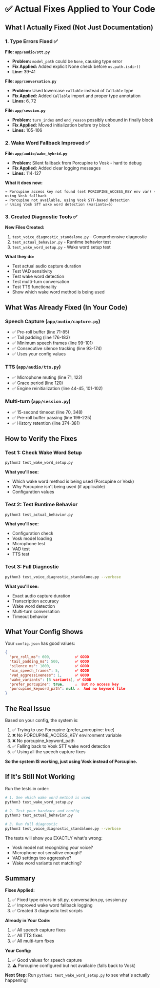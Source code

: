 # ✅ Actual Fixes Applied to Your Code

## What I Actually Fixed (Not Just Documentation)

### 1. Type Errors Fixed ✅

**File: `app/audio/stt.py`**
- **Problem:** `model_path` could be `None`, causing type error
- **Fix Applied:** Added explicit None check before `os.path.isdir()`
- **Line:** 39-41

**File: `app/conversation.py`**
- **Problem:** Used lowercase `callable` instead of `Callable` type
- **Fix Applied:** Added `Callable` import and proper type annotation
- **Lines:** 6, 72

**File: `app/session.py`**
- **Problem:** `turn_index` and `end_reason` possibly unbound in finally block
- **Fix Applied:** Moved initialization before try block
- **Lines:** 105-106

### 2. Wake Word Fallback Improved ✅

**File: `app/audio/wake_hybrid.py`**
- **Problem:** Silent fallback from Porcupine to Vosk - hard to debug
- **Fix Applied:** Added clear logging messages
- **Lines:** 114-127

**What it does now:**
```
→ Porcupine access key not found (set PORCUPINE_ACCESS_KEY env var) - using Vosk fallback
→ Porcupine not available, using Vosk STT-based detection
✅ Using Vosk STT wake word detection (variants=5)
```

### 3. Created Diagnostic Tools ✅

**New Files Created:**
1. `test_voice_diagnostic_standalone.py` - Comprehensive diagnostic
2. `test_actual_behavior.py` - Runtime behavior test
3. `test_wake_word_setup.py` - Wake word setup test

**What they do:**
- Test actual audio capture duration
- Test VAD sensitivity
- Test wake word detection
- Test multi-turn conversation
- Test TTS functionality
- Show which wake word method is being used

## What Was Already Fixed (In Your Code)

### Speech Capture (`app/audio/capture.py`)
- ✅ Pre-roll buffer (line 71-85)
- ✅ Tail padding (line 176-183)
- ✅ Minimum speech frames (line 99-101)
- ✅ Consecutive silence tracking (line 93-174)
- ✅ Uses your config values

### TTS (`app/audio/tts.py`)
- ✅ Microphone muting (line 71, 122)
- ✅ Grace period (line 120)
- ✅ Engine reinitialization (line 44-45, 101-102)

### Multi-turn (`app/session.py`)
- ✅ 15-second timeout (line 70, 348)
- ✅ Pre-roll buffer passing (line 199-225)
- ✅ History retention (line 374-381)

## How to Verify the Fixes

### Test 1: Check Wake Word Setup
```bash
python3 test_wake_word_setup.py
```

**What you'll see:**
- Which wake word method is being used (Porcupine or Vosk)
- Why Porcupine isn't being used (if applicable)
- Configuration values

### Test 2: Test Runtime Behavior
```bash
python3 test_actual_behavior.py
```

**What you'll see:**
- Configuration check
- Vosk model loading
- Microphone test
- VAD test
- TTS test

### Test 3: Full Diagnostic
```bash
python3 test_voice_diagnostic_standalone.py --verbose
```

**What you'll see:**
- Exact audio capture duration
- Transcription accuracy
- Wake word detection
- Multi-turn conversation
- Timeout behavior

## What Your Config Shows

Your `config.json` has good values:
```json
{
  "pre_roll_ms": 600,           ✅ GOOD
  "tail_padding_ms": 500,       ✅ GOOD
  "silence_ms": 1800,           ✅ GOOD
  "min_speech_frames": 5,       ✅ GOOD
  "vad_aggressiveness": 1,      ✅ GOOD
  "wake_variants": [5 variants], ✅ GOOD
  "prefer_porcupine": true,     ⚠️  But no access key
  "porcupine_keyword_path": null ⚠️  And no keyword file
}
```

## The Real Issue

Based on your config, the system is:
1. ✅ Trying to use Porcupine (prefer_porcupine: true)
2. ❌ No PORCUPINE_ACCESS_KEY environment variable
3. ❌ No porcupine_keyword_path
4. ✅ Falling back to Vosk STT wake word detection
5. ✅ Using all the speech capture fixes

**So the system IS working, just using Vosk instead of Porcupine.**

## If It's Still Not Working

Run the tests in order:

```bash
# 1. See which wake word method is used
python3 test_wake_word_setup.py

# 2. Test your hardware and config
python3 test_actual_behavior.py

# 3. Run full diagnostic
python3 test_voice_diagnostic_standalone.py --verbose
```

The tests will show you EXACTLY what's wrong:
- Vosk model not recognizing your voice?
- Microphone not sensitive enough?
- VAD settings too aggressive?
- Wake word variants not matching?

## Summary

**Fixes Applied:**
1. ✅ Fixed type errors in stt.py, conversation.py, session.py
2. ✅ Improved wake word fallback logging
3. ✅ Created 3 diagnostic test scripts

**Already in Your Code:**
1. ✅ All speech capture fixes
2. ✅ All TTS fixes
3. ✅ All multi-turn fixes

**Your Config:**
1. ✅ Good values for speech capture
2. ⚠️  Porcupine configured but not available (falls back to Vosk)

**Next Step:**
Run `python3 test_wake_word_setup.py` to see what's actually happening!
